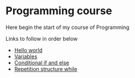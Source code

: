 <h1> Programming course </h1>
<p> Here begin the start of my course of Programming </p> 
<p>Links to follow in order below</p>
<ul>
 <li><a href="./Languages/C/content/01/pages/first_program_hello_world/README.md">Hello world</a></li>
 <li> <a href="./Languages/C/content/01/pages/variables/README.md">Variables</a>  </li>
 <li> <a href="./Languages/C/content/02/pages/conditional_if_else/README.md">Conditional if and else</a>  </li>
 <li> <a href="./Languages/C/content/03/pages/repetition_structure_while/README.md">Repetition structure while</a>  </li>



 
</ul>
